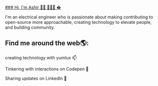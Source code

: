 <u>### Hi, I'm Ashir 👋🏾 👩🏾‍💻 �</u>

I'm an electrical engineer who is passionate about making contributing to open-source more approachable, creating technology to elevate
people, and building community. 

<h2>Find me around the web🌎:</h2> 

creating technology with yumlux   📫 

Tinkering with interactions on Codepen 🏓

Sharing updates on LinkedIn 💼
<!--
**ashirvp/ashirvp** is a ✨ _special_ ✨ repository because its `README.md` (this file) appears on your GitHub profile.

Here are some ideas to get you started:

- 🔭 I’m currently working on ...
- 🌱 I’m currently learning ...
- 👯 I’m looking to collaborate on ...
- 🤔 I’m looking for help with ...
- 💬 Ask me about ...
- 📫 How to reach me: ...
- 😄 Pronouns: ...
- ⚡ Fun fact: ...
-->
